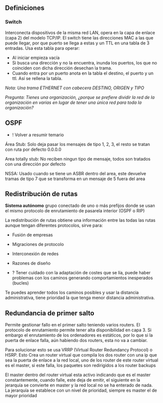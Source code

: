 ## Definiciones
### Switch
Interconecta dispositivos de la misma red LAN, opera en la capa de enlace (capa 2) del modelo TCP/IP. El switch tiene las direcciones MAC a las que puede llegar, por que puerto se llega a estas y un TTL en una tabla de 3 entradas. Usa esta tabla para operar:
+ Al iniciar empieza vacía
+ Si busca una dirección y no la encuentra, inunda los puertos, los que no coinciden con dicha dirección desechan la trama.
+ Cuando entra por un puerto anota en la tabla el destino, el puerto y un ttl. Así se rellena la tabla.

*Nota:*
*Una trama ETHERNET con cabecera DESTINO, ORIGEN y TIPO*

*Pregunta: Tienes una organización, ¿porque se prefiere dividir la red de la organización en varias en lugar de tener una única red para toda la organización?*
## OSPF
+ ! Volver a resumir temario

Área Stub: Solo deja pasar los mensajes de tipo 1, 2, 3, el resto se tratan con ruta por defecto 0.0.0.0

Area totally stub: No reciben ningun tipo de mensaje, todos son tratados con una dirección por defecto

NSSA: Usado cuando se tiene un ASBR dentro del area, este devuelve tramas de tipo 7 que se transforma en un mensaje de 5 fuera del area

## Redistribución de rutas
**Sistema autónomo** grupo conectado de uno o más prefijos donde se usan el mismo protocolo de enrutamiento de pasarela interior (OSPF o RIP)

La redistribución de rutas obtiene una información entre las todas las rutas aunque tengan diferentes protocolos, sirve para: 
+ Fusión de empresas
+ Migraciones de protocolo
+ Interconexión de redes
+ Razones de diseño

+ ? Tener cuidado con la adaptación de costes que se lía, puede haber problemas con los caminos generando comportamientos inesperados (bucles)

Te puedes aprender todos los caminos posibles y usar la distancia administrativa, tiene prioridad la que tenga menor distancia administrativa.
## Redundancia de primer salto
Permite gestionar fallo en el primer salto teniendo varios routers.
El protocolo de enrutamiento permite tener alta disponibilidad en capa 3. Si embargo el enrutamiento de los ordenadores es estáticos, por lo que si la puerta de enlace falla, aún habiendo dos routers, esta no va a cambiar.

Para solucionar esto se usa VRRP (Virtual Router Redundancy Protocol) o HSRP. Esto Crea un router virtual que compila los dos router con una ip que sea la puerta de enlace a la red local, uno de los router de este router virtual es el master, si este falla, los paquetes son redirigidos a los router backups

El master dentro del router virtual esta activo indicando que es el master constantemente, cuando falle, este deja de emitir, el siguiente en la jerarquía se convierte en master y la red local no se ha enterado de nada. La jerarquía se establece con un nivel de prioridad, siempre es master el de mayor prioridad







